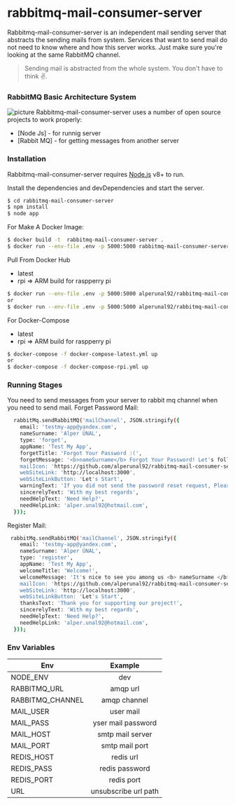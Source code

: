 # rabbitmq-mail-consumer-server

Rabbitmq-mail-consumer-server is an independent mail sending server that abstracts the sending mails from system. Services that want to send mail do not need to know where and how this server works. Just make sure you're looking at the same RabbitMQ channel.

> Sending mail is abstracted from the whole system. You don't have to think ✌️.




### RabbitMQ Basic Architecture System
![picture](https://github.com/alperunal92/rabbitmq-mail-consumer-server/master/images/1.PNG)
Rabbitmq-mail-consumer-server uses a number of open source projects to work properly:


* [Node Js] - for runnig server
* [Rabbit MQ] - for getting messages from another server

### Installation

Rabbitmq-mail-consumer-server requires [Node.js](https://nodejs.org/en/download/) v8+ to run.

Install the dependencies and devDependencies and start the server.

```sh
$ cd rabbitmq-mail-consumer-server
$ npm install 
$ node app
```
For Make A Docker Image:

```sh
$ docker build -t  rabbitmq-mail-consumer-server .
$ docker run --env-file .env -p 5000:5000 rabbitmq-mail-consumer-server
```

Pull From Docker Hub

- latest
- rpi => ARM build for raspperry pi

```sh
$ docker run --env-file .env -p 5000:5000 alperunal92/rabbitmq-mail-consumer-server:latest
or
$ docker run --env-file .env -p 5000:5000 alperunal92/rabbitmq-mail-consumer-server:rpi
```
For Docker-Compose

- latest
- rpi => ARM build for raspperry pi

```sh
$ docker-compose -f docker-compose-latest.yml up
or
$ docker-compose -f docker-compose-rpi.yml up
```

### Running Stages
You need to send messages from your server to rabbit mq channel when you need to send mail.
Forget Password Mail:
```sh
  rabbitMq.sendRabbitMQ('mailChannel', JSON.stringify({
    email: 'testmy-app@yandex.com',
    nameSurname: 'Alper ÜNAL',
    type: 'forget',
    appName: 'Test My App',
    forgetTitle: 'Forgot Your Password :(',
    forgetMessage: '<b>nameSurname</b> Forgot Your Password! Let's follow the steps below..',
    mailIcon: 'https://github.com/alperunal92/rabbitmq-mail-consumer-server/blob/master/images/5.PNG',
    webSiteLink: 'http://localhost:3000',
    webSiteLinkButton: 'Let's Start',
    warningText: 'If you did not send the password reset request, Please ignore it.',
    sincerelyText: 'With my best regards',
    needHelpText: 'Need Help?',
    needHelpLink: 'alper.unal92@hotmail.com',
  }));
```
Register Mail:
```sh
 rabbitMq.sendRabbitMQ('mailChannel', JSON.stringify({
    email: 'testmy-app@yandex.com',
    nameSurname: 'Alper ÜNAL',
    type: 'register',
    appName: 'Test My App',
    welcomeTitle: 'Welcome!',
    welcomeMessage: 'It's nice to see you among us <b> nameSurname </b> ! <br/>',
    mailIcon: 'https://github.com/alperunal92/rabbitmq-mail-consumer-server/blob/master/images/4.PNG',
    webSiteLink: 'http://localhost:3000',
    webSiteLinkButton: 'Let's Start',
    thanksText: 'Thank you for supporting our project!',
    sincerelyText: 'With my best regards',
    needHelpText: 'Need Help?',
    needHelpLink: 'alper.unal92@hotmail.com',
  }));
```


### Env Variables

| Env        | Example           
| ------------- |:-------------:
| NODE_ENV      | dev 
| RABBITMQ_URL   | amqp url      
| RABBITMQ_CHANNEL | amqp channel 
| MAIL_USER      | user mail 
| MAIL_PASS   | yser mail password      
| MAIL_HOST | smtp mail server
| MAIL_PORT      | smtp mail port 
| REDIS_HOST   | redis url      
| REDIS_PASS | redis password
| REDIS_PORT | redis port
| URL | unsubscribe url path
